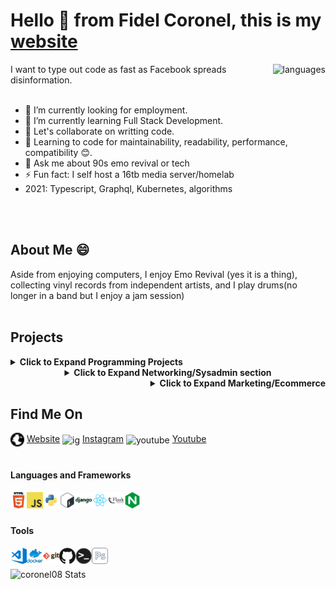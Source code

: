 # Hello 👋 from Fidel Coronel, this is my [website]

<img align="right" alt="languages"
src="https://github-readme-stats.vercel.app/api/top-langs/?username=coronel08" />


I want to type out code as fast as Facebook spreads disinformation.
<br><br>

- 🔭 I’m currently looking for employment.
- 🌱 I’m currently learning Full Stack Development.
- 👯 Let's collaborate on writting code. 
- 🤔 Learning to code for maintainability, readability, performance, compatibility 😊.
- 💬 Ask me about 90s emo revival or tech
- ⚡ Fun fact: I self host a 16tb media server/homelab
- 2021: Typescript, Graphql, Kubernetes, algorithms
<!-- - 🚫  against Google / Facebook 🚫 because they control the network where we receive info. All while combining an addictive model and a surveillance regime. -->

<br><br>

## About Me 😄
Aside from enjoying computers, I enjoy Emo Revival (yes it is a thing), collecting vinyl records from independent artists, and I play drums(no longer in a band but I enjoy a jam session)<br><br>

## Projects

<details align="left">
    <summary><b>Click to Expand Programming Projects</b> </summary>
        Lorem lorem lorem lorem:

        - TBD
        - TBD
</details>

<details align="center">
    <summary><b>Click to Expand Networking/Sysadmin section</b> </summary>
        I enjoy self hosting and working with virtualization / VM's. I have done the following:

        - Networking, VLAN's, Port Forwarding
        - Firewalls / Honeypots
        - Reverse Proxies 
        - Self hosting 
        - SSH, FTP, Bash, CLI
</details>

<details align="right">
    <summary> <b>Click to Expand Marketing/Ecommerce</b></summary>
        Have my Degree in Marketing and have deployed traditional marketing and digital marketing tactics

        - Adwords, Search Engine Optimization
        - Marketing Campaigns, Email Campaigns, and Graphic Design (creating digital and printed content)
        - Experience in E Commerce (specifically Magento), Wordpress, WooComerce.
        - Reports/ Analysis using VBA, Excel, Quickbooks, Python, Databases.
</details>


## Find Me On
<img align="center" alt="coronel08" width="22px" src="https://raw.githubusercontent.com/iconic/open-iconic/master/svg/globe.svg"/>  [Website]
<img align="center" alt="ig" width="22px" 
src="https://cdn.jsdelivr.net/npm/simple-icons@v3/icons/instagram.svg" /> [Instagram]
<img align="center" alt="youtube" width="22px" 
src="https://cdn.jsdelivr.net/npm/simple-icons@v3/icons/youtube.svg" /> [Youtube]
<br><br>

<!-- Icons for languages section  -->
#### Languages and Frameworks
<section>
    <img align="left" alt="HTML5" width="26px"
    src="https://raw.githubusercontent.com/github/explore/80688e429a7d4ef2fca1e82350fe8e3517d3494d/topics/html/html.png" />
    <img align="left" alt="JavaScript" width="26px" 
    src="https://raw.githubusercontent.com/github/explore/80688e429a7d4ef2fca1e82350fe8e3517d3494d/topics/javascript/javascript.png" />
    <img align="left" alt="python" width="26px" 
    src="https://raw.githubusercontent.com/github/explore/80688e429a7d4ef2fca1e82350fe8e3517d3494d/topics/python/python.png" />
    <img align="left" alt="bash" width="26px"
    src="https://raw.githubusercontent.com/devicons/devicon/master/icons/bash/bash-original.svg" />
    <img align="left" alt="django" width="26px" 
    src="https://raw.githubusercontent.com/github/explore/80688e429a7d4ef2fca1e82350fe8e3517d3494d/topics/django/django.png" />
    <img align="left" alt="react" width="26px" 
    src="https://raw.githubusercontent.com/github/explore/80688e429a7d4ef2fca1e82350fe8e3517d3494d/topics/react/react.png" />
    <img align="left" alt="flask" width="26px" 
    src="https://raw.githubusercontent.com/github/explore/80688e429a7d4ef2fca1e82350fe8e3517d3494d/topics/flask/flask.png" />
    <img align="left" alt="nginx" width="26px"
    src="https://raw.githubusercontent.com/devicons/devicon/master/icons/nginx/nginx-original.svg" />
    <br>
</section>
<br>

#### Tools
<section>
    <img align="left" alt="Visual Studio Code" width="26px" 
    src="https://raw.githubusercontent.com/github/explore/80688e429a7d4ef2fca1e82350fe8e3517d3494d/topics/visual-studio-code/visual-studio-code.png" />
    <img align="left" alt="docker" width="26px" 
    src="https://raw.githubusercontent.com/github/explore/80688e429a7d4ef2fca1e82350fe8e3517d3494d/topics/docker/docker.png" />
    <img align="left" alt="git" width="26px" 
    src="https://raw.githubusercontent.com/github/explore/80688e429a7d4ef2fca1e82350fe8e3517d3494d/topics/git/git.png" />
    <img align="left" alt="github" width="26px" 
    src="https://raw.githubusercontent.com/github/explore/78df643247d429f6cc873026c0622819ad797942/topics/github/github.png" />
    <img align="left" alt="cli" width="26px"
    src="https://raw.githubusercontent.com/github/explore/80688e429a7d4ef2fca1e82350fe8e3517d3494d/topics/terminal/terminal.png" />
    <img align="left" alt="photoshop" width="26px"
    src="https://raw.githubusercontent.com/devicons/devicon/master/icons/photoshop/photoshop-line.svg" />
</section>

<!-- Database
<img align="left" alt="MySQL" width="26px" 
src="https://raw.githubusercontent.com/github/explore/80688e429a7d4ef2fca1e82350fe8e3517d3494d/topics/mysql/mysql.png" />
<img align="left" alt="MongoDB" width="26px" 
src="https://raw.githubusercontent.com/github/explore/80688e429a7d4ef2fca1e82350fe8e3517d3494d/topics/mongodb/mongodb.png" />
<img align="left" alt="nodejs" width="26px" 
src="https://raw.githubusercontent.com/github/explore/80688e429a7d4ef2fca1e82350fe8e3517d3494d/topics/nodejs/nodejs.png" />
-->

<!-- Badges and Icons resources
https://github.com/alexandresanlim/Badges4-README.md-Profile
https://www.shields.io/
https://simpleicons.org/
-->

<!-- Stats card -->
<br><br>
<img align="left" alt="coronel08 Stats" 
src="https://github-readme-stats.vercel.app/api?username=coronel08&show-icons=true&hide_border=true&hide=contribs,issues,pr&count_private=true" />



[website]: https://fcoronel.com
[instagram]: https://instagram.com/dont_hmu_ever
[youtube]: https://youtube.com/
